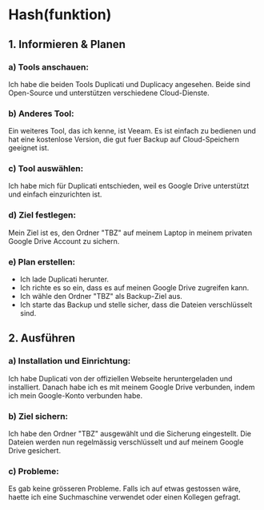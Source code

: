 # Hash(funktion)

## 1. Informieren & Planen

### a) Tools anschauen:
Ich habe die beiden Tools Duplicati und Duplicacy angesehen. Beide sind Open-Source und unterstützen verschiedene Cloud-Dienste.

### b) Anderes Tool:
Ein weiteres Tool, das ich kenne, ist Veeam. Es ist einfach zu bedienen und hat eine kostenlose Version, die gut fuer Backup auf Cloud-Speichern geeignet ist.

### c) Tool auswählen:
Ich habe mich für Duplicati entschieden, weil es Google Drive unterstützt und einfach einzurichten ist.

### d) Ziel festlegen:
Mein Ziel ist es, den Ordner "TBZ" auf meinem Laptop in meinem privaten Google Drive Account zu sichern.

### e) Plan erstellen:
- Ich lade Duplicati herunter.
- Ich richte es so ein, dass es auf meinen Google Drive zugreifen kann.
- Ich wähle den Ordner "TBZ" als Backup-Ziel aus.
- Ich starte das Backup und stelle sicher, dass die Dateien verschlüsselt sind.

## 2. Ausführen

### a) Installation und Einrichtung:
Ich habe Duplicati von der offiziellen Webseite heruntergeladen und installiert. Danach habe ich es mit meinem Google Drive verbunden, indem ich mein Google-Konto verbunden habe.

### b) Ziel sichern:
Ich habe den Ordner "TBZ" ausgewählt und die Sicherung eingestellt. Die Dateien werden nun regelmässig verschlüsselt und auf meinem Google Drive gesichert.

### c) Probleme:
Es gab keine grösseren Probleme. Falls ich auf etwas gestossen wäre, haette ich eine Suchmaschine verwendet oder einen Kollegen gefragt.
